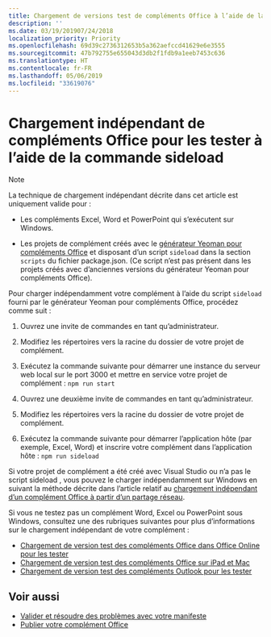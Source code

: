 ```yaml
---
title: Chargement de versions test de compléments Office à l’aide de la commande sideload
description: ''
ms.date: 03/19/201907/24/2018
localization_priority: Priority
ms.openlocfilehash: 69d39c2736312653b5a362aefccd41629e6e3555
ms.sourcegitcommit: 47b792755e655043d3db2f1fdb9a1eeb7453c636
ms.translationtype: HT
ms.contentlocale: fr-FR
ms.lasthandoff: 05/06/2019
ms.locfileid: "33619076"
---
```

# <a name="sideload-office-add-ins-for-testing-using-the-sideload-command"></a>Chargement indépendant de compléments Office pour les tester à l’aide de la commande sideload
 
> [!NOTE]
> La technique de chargement indépendant décrite dans cet article est uniquement valide pour :
> 
> - Les compléments Excel, Word et PowerPoint qui s’exécutent sur Windows.
> 
> - Les projets de complément créés avec le [générateur Yeoman pour compléments Office](https://github.com/OfficeDev/generator-office) et disposant d’un script `sideload` dans la section `scripts` du fichier package.json. (Ce script n’est pas présent dans les projets créés avec d’anciennes versions du générateur Yeoman pour compléments Office).
 
Pour charger indépendamment votre complément à l’aide du script `sideload` fourni par le générateur Yeoman pour compléments Office, procédez comme suit :

1. Ouvrez une invite de commandes en tant qu’administrateur.

2. Modifiez les répertoires vers la racine du dossier de votre projet de complément.

3. Exécutez la commande suivante pour démarrer une instance du serveur web local sur le port 3000 et mettre en service votre projet de complément : `npm run start`

4. Ouvrez une deuxième invite de commandes en tant qu’administrateur.

5. Modifiez les répertoires vers la racine du dossier de votre projet de complément.

6. Exécutez la commande suivante pour démarrer l’application hôte (par exemple, Excel, Word) et inscrire votre complément dans l’application hôte : `npm run sideload`

Si votre projet de complément a été créé avec Visual Studio ou n’a pas le script sideload , vous pouvez le charger indépendamment sur Windows en suivant la méthode décrite dans l’article relatif au [chargement indépendant d’un complément Office à partir d’un partage réseau](create-a-network-shared-folder-catalog-for-task-pane-and-content-add-ins.md).

Si vous ne testez pas un complément Word, Excel ou PowerPoint sous Windows, consultez une des rubriques suivantes pour plus d’informations sur le chargement indépendant de votre complément :
 
- [Chargement de version test des compléments Office dans Office Online pour les tester](sideload-office-add-ins-for-testing.md)
- [Chargement de version test des compléments Office sur iPad et Mac](sideload-an-office-add-in-on-ipad-and-mac.md)
- [Chargement de version test des compléments Outlook pour les tester](/outlook/add-ins/sideload-outlook-add-ins-for-testing)

## <a name="see-also"></a>Voir aussi

- [Valider et résoudre des problèmes avec votre manifeste](troubleshoot-manifest.md)
- [Publier votre complément Office](../publish/publish.md)
